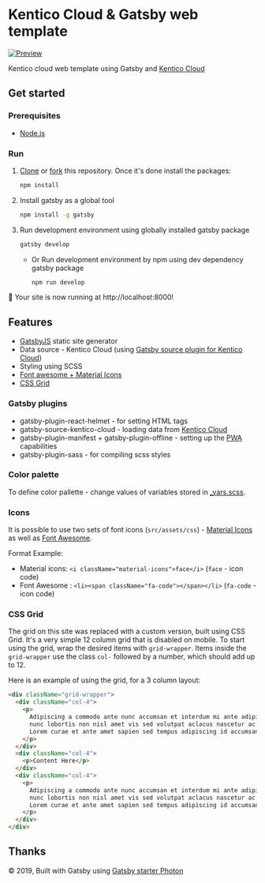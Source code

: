 # Kentico Cloud & Gatsby web template

[![Preview](https://img.shields.io/badge/-Preview-brightgreen.svg)](https://cloud-template-gatsby.surge.sh/)

Kentico cloud web template using Gatsby and [Kentico Cloud](https://kenticocloud.com)

## Get started

### Prerequisites

- [Node.js](https://nodejs.org/en/download/)

### Run

1. [Clone](https://git-scm.com/docs/git-clone) or [fork](https://hub.github.com/hub-fork.1.html) this repository. Once it's done install the packages:

   ```sh
   npm install
   ```

1. Install gatsby as a global tool

   ```sh
   npm install -g gatsby
   ```

1. Run development environment using globally installed gatsby package

   ```sh
   gatsby develop
   ```

   - Or Run development environment by npm using dev dependency gatsby package

     ```sh
     npm run develop
     ```

🚀 Your site is now running at http://localhost:8000!

## Features

- [GatsbyJS](https://www.gatsbyjs.org/) static site generator
- Data source - Kentico Cloud (using [Gatsby source plugin for Kentico Cloud](https://www.gatsbyjs.org/packages/gatsby-source-kentico-cloud/))
- Styling using SCSS
- [Font awesome + Material Icons](#Icons)
- [CSS Grid](#CSS-Grid)

### Gatsby plugins

- gatsby-plugin-react-helmet - for setting HTML tags
- gatsby-source-kentico-cloud - loading data from [Kentico Cloud](https://kenticocloud.com)
- gatsby-plugin-manifest + gatsby-plugin-offline - setting up the [PWA](https://developers.google.com/web/progressive-web-apps/) capabilities
- gatsby-plugin-sass - for compiling scss styles

### Color palette

To define color pallette - change values of variables stored in [\_vars.scss](https://github.com/Simply007/cloud-template-gatsby/blob/master/source/src/assets/scss/libs/_vars.scss#L32).

### Icons

It is possible to use two sets of font icons (`src/assets/css`) - [Material Icons](https://material.io/tools/icons/) as well as [Font Awesome](https://fontawesome.com/).

Format Example:

- Material icons: `<i className="material-icons">face</i>` (`face` - icon code)
- Font Awesome : `<li><span className="fa-code"></span></li>` (`fa-code` - icon code)

### CSS Grid

The grid on this site was replaced with a custom version, built using CSS Grid. It's a very simple 12 column grid that is disabled on mobile. To start using the grid, wrap the desired items with `grid-wrapper`. Items inside the `grid-wrapper` use the class `col-` followed by a number, which should add up to 12.

Here is an example of using the grid, for a 3 column layout:

```html
<div className="grid-wrapper">
  <div className="col-4">
    <p>
      Adipiscing a commodo ante nunc accumsan et interdum mi ante adipiscing. A
      nunc lobortis non nisl amet vis sed volutpat aclacus nascetur ac non.
      Lorem curae et ante amet sapien sed tempus adipiscing id accumsan.
    </p>
  </div>
  <div className="col-4">
    <p>Content Here</p>
  </div>
  <div className="col-4">
    <p>
      Adipiscing a commodo ante nunc accumsan et interdum mi ante adipiscing. A
      nunc lobortis non nisl amet vis sed volutpat aclacus nascetur ac non.
      Lorem curae et ante amet sapien sed tempus adipiscing id accumsan.
    </p>
  </div>
</div>
```

## Thanks

© 2019, Built with Gatsby using [Gatsby starter Photon](https://www.gatsbyjs.org/starters/codebushi/gatsby-starter-photon/)
